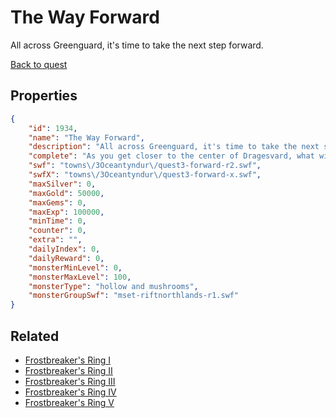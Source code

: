 # The Way Forward

All across Greenguard, it's time to take the next step forward.

[Back to quest](../quests.md)

## Properties

```json
{
    "id": 1934,
    "name": "The Way Forward",
    "description": "All across Greenguard, it's time to take the next step forward.",
    "complete": "As you get closer to the center of Dragesvard, what will you uncover?",
    "swf": "towns\/3Oceantyndur\/quest3-forward-r2.swf",
    "swfX": "towns\/3Oceantyndur\/quest3-forward-x.swf",
    "maxSilver": 0,
    "maxGold": 50000,
    "maxGems": 0,
    "maxExp": 100000,
    "minTime": 0,
    "counter": 0,
    "extra": "",
    "dailyIndex": 0,
    "dailyReward": 0,
    "monsterMinLevel": 0,
    "monsterMaxLevel": 100,
    "monsterType": "hollow and mushrooms",
    "monsterGroupSwf": "mset-riftnorthlands-r1.swf"
}
```

## Related

- [Frostbreaker's Ring I](../items/20827-frostbreaker-s-ring-i.md)
- [Frostbreaker's Ring II](../items/20828-frostbreaker-s-ring-ii.md)
- [Frostbreaker's Ring III](../items/20829-frostbreaker-s-ring-iii.md)
- [Frostbreaker's Ring IV](../items/20830-frostbreaker-s-ring-iv.md)
- [Frostbreaker's Ring V](../items/20831-frostbreaker-s-ring-v.md)

